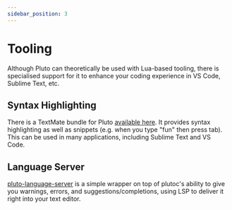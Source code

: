 ```yaml
---
sidebar_position: 3
---
```


# Tooling
Although Pluto can theoretically be used with Lua-based tooling, there is specialised support for it to enhance your coding experience in VS Code, Sublime Text, etc.

## Syntax Highlighting

There is a TextMate bundle for Pluto [available here](https://github.com/PlutoLang/Syntax-Highlighting). It provides syntax highlighting as well as snippets (e.g. when you type "fun" then press tab). This can be used in many applications, including Sublime Text and VS Code.

## Language Server

[pluto-language-server](https://github.com/PlutoLang/pluto-language-server) is a simple wrapper on top of plutoc's ability to give you warnings, errors, and suggestions/completions, using LSP to deliver it right into your text editor.
